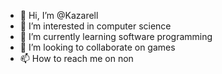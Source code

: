 - 👋 Hi, I’m @Kazarell
- 👀 I’m interested in computer science 
- 🌱 I’m currently learning software programming 
- 💞️ I’m looking to collaborate on games
- 📫 How to reach me on non

<!---
Kazarell/Kazarell is a ✨ special ✨ repository because its `README.md` (this file) appears on your GitHub profile.
You can click the Preview link to take a look at your changes.
--->
